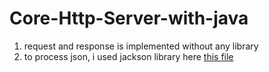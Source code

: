 # Core-Http-Server-with-java
  1. request and response is implemented without any library
  2. to process json, i used jackson library here [this file](https://github.com/i-akash/Core-Http-Server-with-java/blob/master/src/app/Mapper.java)
